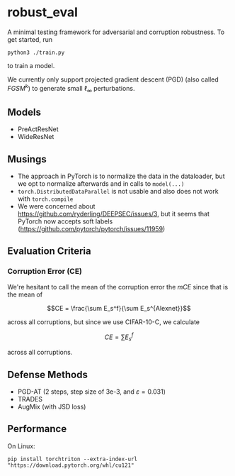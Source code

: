 # robust_eval

A minimal testing framework for adversarial and corruption robustness.
To get started, run

```
python3 ./train.py
```

to train a model.

We currently only support projected gradient descent (PGD) (also called $FGSM^k$) to generate small $\ell_\infty$ perturbations.

## Models

*   PreActResNet
*   WideResNet

## Musings

*   The approach in PyTorch is to normalize the data in the dataloader, but we opt to normalize afterwards and in calls to `model(...)`
*   `torch.DistributedDataParallel` is not usable and also does not work with `torch.compile`
*   We were concerned about https://github.com/ryderling/DEEPSEC/issues/3, but it seems that PyTorch now accepts soft labels (https://github.com/pytorch/pytorch/issues/11959)


## Evaluation Criteria

### Corruption Error (CE)

We're hesitant to call the mean of the corruption error the *mCE* since that is the mean of

$$CE = \frac{\sum E_s^f}{\sum E_s^{Alexnet}}$$

across all corruptions, but since we use CIFAR-10-C, we calculate

$$CE = \sum E_s^f$$

across all corruptions.

## Defense Methods

*   PGD-AT (2 steps, step size of 3e-3, and $\varepsilon = 0.031$)
*   TRADES
*   AugMix (with JSD loss)


## Performance

On Linux:

```
pip install torchtriton --extra-index-url "https://download.pytorch.org/whl/cu121"
```
